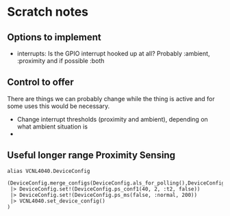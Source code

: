 # Scratch notes

## Options to implement

- interrupts: Is the GPIO interrupt hooked up at all? Probably :ambient, :proximity and if possible :both

## Control to offer

There are things we can probably change while the thing is active and for some uses this would be necessary.

- Change interrupt thresholds (proximity and ambient), depending on what ambient situation is
- 

## Useful longer range Proximity Sensing

```
alias VCNL4040.DeviceConfig

(DeviceConfig.merge_configs(DeviceConfig.als_for_polling(),DeviceConfig.ps_for_polling())
 |> DeviceConfig.set!(DeviceConfig.ps_conf1(40, 2, :t2, false))
 |> DeviceConfig.set!(DeviceConfig.ps_ms(false, :normal, 200))
 |> VCNL4040.set_device_config()
)
```